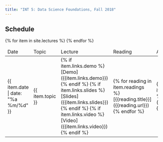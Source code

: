 ```yaml
---
title: "INT 5: Data Science Foundations, Fall 2018"
---
```


<!--<div class="container">-->
<!--<section id="content">-->
<!--
<div id="info">
<h2>Course Information</h2>
<ul>
{% for item in site.info %}
<li><a href="{{item.url}}">{{item.title}}</a></li>
{% endfor %}
</ul>
</div>
-->

<div id="info">
<!--<h2>Lectures</h2>-->
<h2>Schedule</h2>

<div class="calendar">
<table class="table table-sm">
<thead>
<tr>
<td class="header">Date</td>
<td class="header">Topic</td>
<td class="header">Lecture</td>
<td class="header">Reading</td>
<td class="header">Assignment</td>
</tr>
</thead>

<tbody>
{% for item in site.lectures %}
<tr>
<td markdown="1">
{{ item.date | date: "%a %m/%d"  }}
</td>
<td markdown="1">
{{ item.topic }}
</td>
<td markdown="1">
{% if item.links.demo %}[Demo]({{item.links.demo}}){% endif %}  
{% if item.links.slides %}[Slides]({{item.links.slides}}){% endif %}  
{% if item.links.video %}[Video]({{item.links.video}}){% endif %}  
</td>
<td markdown="1">
{% for reading in item.readings %}[{{reading.title}}]({{reading.url}})<br/>{% endfor %}
</td>
<td markdown="1">
{% for asn in item.assignments %}[{{asn.title}}]({{asn.url}})<br/>{% endfor %}
</td>
</tr>
{% endfor %}
</tbody>
</table>
</div> <!--end calendar -->
</div>
<!--</section>-->
<!--</div>--> <!--end container -->
